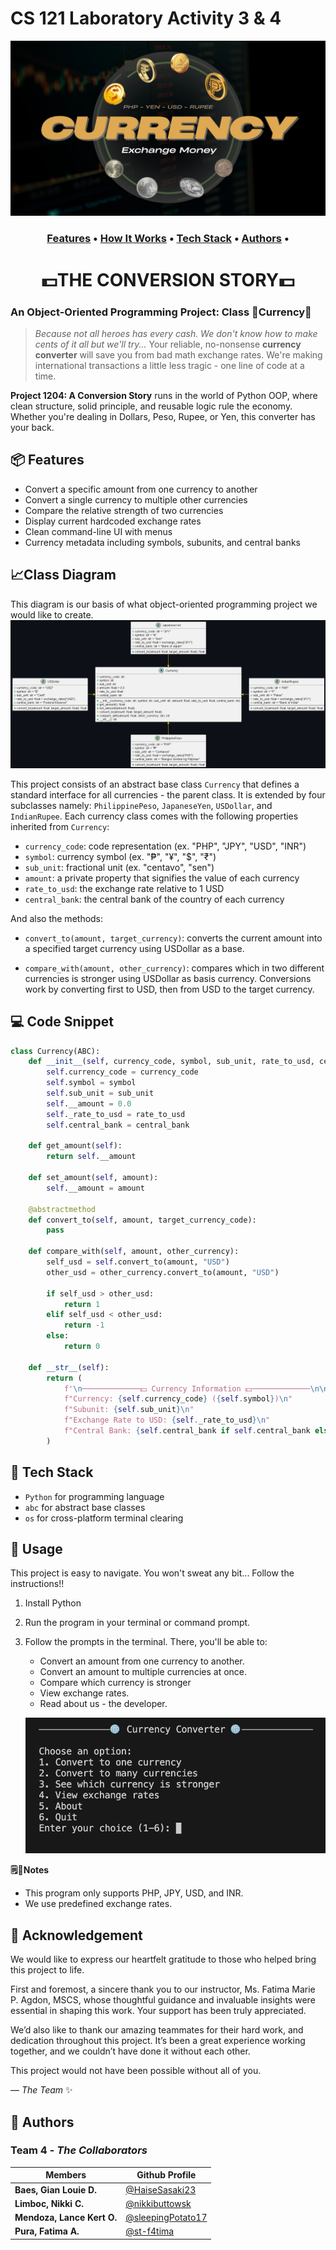 # CS 121 Laboratory Activity 3 & 4
![Currency logo](readme-images/currency.jpg)

<h3 align="center">
  <a href="#📦-features">Features</a> •
  <a href="#🏗️-how-it-works">How It Works</a> •
  <a href="#🧠-tech-stack">Tech Stack</a> •
  <a href="#👥-authors">Authors</a> •
</h3>

<h1 align="center">
 💵THE CONVERSION STORY💵
</h1>

### An Object-Oriented Programming Project: Class 💸Currency💸

> *Because not all heroes has every cash. We don't know how to make cents of it all but we'll try...* Your reliable, no-nonsense **currency converter** will save you from bad math exchange rates. We're making international transactions a little less tragic - one line of code at a time. 

**Project 1204: A Conversion Story** runs in the world of Python OOP, where clean structure, solid principle, and reusable logic rule the economy. Whether you're dealing in Dollars, Peso, Rupee, or Yen, this converter has your back. 


## 📦 Features

- Convert a specific amount from one currency to another
- Convert a single currency to multiple other currencies
- Compare the relative strength of two currencies
- Display current hardcoded exchange rates
- Clean command-line UI with menus
- Currency metadata including symbols, subunits, and       central banks

## 📈Class Diagram
This diagram is our basis of what object-oriented programming project we would like to create. 
![Class Diagram](UML-diagram/currency_uml.png)

This project consists of an abstract base class `Currency` that defines a standard interface for all currencies - the parent class. It is extended by four subclasses namely: `PhilippinePeso`, `JapaneseYen`, `USDollar`, and `IndianRupee`. Each currency class comes with the following properties inherited from `Currency`:

- `currency_code`: code representation (ex. "PHP", "JPY", "USD", "INR")
- `symbol`: currency symbol (ex. "₱", "¥", "$", "₹")
- `sub_unit`: fractional unit (ex. "centavo", "sen")
- `amount`: a private property that signifies the value of each currency
- `rate_to_usd`: the exchange rate relative to 1 USD
- `central_bank`: the central bank of the country of each currency

And also the methods:

- `convert_to(amount, target_currency)`: converts the current amount into a specified target currency using USDollar as a base.

- `compare_with(amount, other_currency)`: compares which in two different currencies is stronger using USDollar as basis currency.
Conversions work by converting first to USD, then from USD to the target currency.




## 💻 Code Snippet
```python
class Currency(ABC):
    def __init__(self, currency_code, symbol, sub_unit, rate_to_usd, central_bank):
        self.currency_code = currency_code
        self.symbol = symbol
        self.sub_unit = sub_unit
        self.__amount = 0.0
        self._rate_to_usd = rate_to_usd
        self.central_bank = central_bank
    
    def get_amount(self):
        return self.__amount
    
    def set_amount(self, amount):
        self.__amount = amount

    @abstractmethod
    def convert_to(self, amount, target_currency_code):
        pass

    def compare_with(self, amount, other_currency):
        self_usd = self.convert_to(amount, "USD")
        other_usd = other_currency.convert_to(amount, "USD")

        if self_usd > other_usd:
            return 1
        elif self_usd < other_usd:
            return -1
        else:
            return 0
            
    def __str__(self):
        return (
            f'\n─────────────💵 Currency Information 💵─────────────\n\n'
            f"Currency: {self.currency_code} ({self.symbol})\n"
            f"Subunit: {self.sub_unit}\n"
            f"Exchange Rate to USD: {self._rate_to_usd}\n"
            f"Central Bank: {self.central_bank if self.central_bank else 'N/A'}"
        )
```
## 🧠 Tech Stack

- `Python` for programming language
- `abc` for abstract base classes
- `os` for cross-platform terminal clearing

## 🚀 Usage
This project is easy to navigate. You won't sweat any bit... Follow the instructions!!
1. Install Python
2. Run the program in your terminal or command prompt.
3. Follow the prompts in the terminal. There, you'll be able to:
     - Convert an amount from one currency to another.
     - Convert an amount to multiple currencies at once.
     - Compare which currency is stronger
     - View exchange rates.
     - Read about us - the developer.
  
       
   ![The prompt.](readme-images/prompt.png)
  
**🗒️📌Notes** 
- This program only supports PHP, JPY, USD, and INR.
- We use predefined exchange rates.

## 🌸 Acknowledgement

We would like to express our heartfelt gratitude to those who helped bring this project to life. 

First and foremost, a sincere thank you to our instructor, Ms. Fatima Marie P. Agdon, MSCS, whose thoughtful guidance and invaluable insights were essential in shaping this work. Your support has been truly appreciated.

We’d also like to thank our amazing teammates for their hard work, and dedication throughout this project. It’s been a great experience working together, and we couldn’t have done it without each other.

This project would not have been possible without all of you.

— *The Team* ✨


## 👥 Authors  
### **Team 4** - *The Collaborators*

| Members                         | Github Profile                                            |
| ------------------------------- | --------------------------------------------------------- |
| **Baes, Gian Louie D.**         | [@HaiseSasaki23](https://github.com/HaiseSasaki23)         |
| **Limboc, Nikki C.**            | [@nikkibuttowsk](https://github.com/nikkibuttowsk)         |
| **Mendoza, Lance Kert O.**      | [@sleepingPotato17](https://github.com/sleepingPotato17)   |
| **Pura, Fatima A.**             | [@st-f4tima](https://github.com/st-f4tima)                 |

